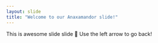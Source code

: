 ```yaml
---
layout: slide
title: "Welcome to our Anaxamandor slide!"
---
```

This is awesome slide slide :tada:
Use the left arrow to go back!
